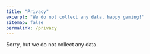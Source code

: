 ```yaml
---
title: "Privacy"
excerpt: "We do not collect any data, happy gaming!"
sitemap: false
permalink: /privacy
---
```


Sorry, but we do not collect any data.
